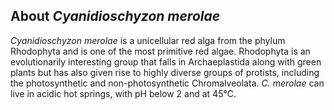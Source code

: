 About *Cyanidioschyzon merolae*
-------------------------------

*Cyanidioschyzon merolae* is a unicellular red alga from the phylum
Rhodophyta and is one of the most primitive red algae. Rhodophyta is an
evolutionarily interesting group that falls in Archaeplastida along with
green plants but has also given rise to highly diverse groups of
protists, including the photosynthetic and non-photosynthetic
Chromalveolata. *C. merolae* can live in acidic hot springs, with pH
below 2 and at 45°C.
